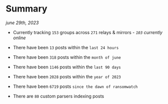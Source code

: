 
# Summary
_june 29th, 2023_

- Currently tracking `153` groups across `271` relays & mirrors - _`103` currently online_

- There have been `13` posts within the `last 24 hours`

- There have been `318` posts within the `month of june`

- There have been `1146` posts within the `last 90 days`

- There have been `2028` posts within the `year of 2023`

- There have been `6719` posts `since the dawn of ransomwatch`

- There are `80` custom parsers indexing posts

